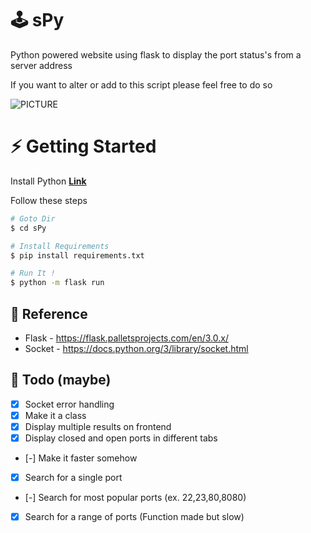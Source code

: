 # 🕹️ sPy
 Python powered website using flask to display the port status's from a server address

If you want to alter or add to this script please feel free to do so

![PICTURE](https://raw.githubusercontent.com/Quinny-J/telnet.live/main/snap.png)

# ⚡ Getting Started

Install Python **[Link](https://www.python.org/downloads/)**

Follow these steps

```bash
# Goto Dir
$ cd sPy

# Install Requirements
$ pip install requirements.txt

# Run It !
$ python -m flask run

```

## 📕 Reference 
- Flask - https://flask.palletsprojects.com/en/3.0.x/
- Socket - https://docs.python.org/3/library/socket.html

## 📝 Todo (maybe)
- [x] Socket error handling
- [x] Make it a class 
- [x] Display multiple results on frontend 
- [x] Display closed and open ports in different tabs
- [-] Make it faster somehow
- [x] Search for a single port
- [-] Search for most popular ports (ex. 22,23,80,8080)
- [x] Search for a range of ports (Function made but slow)


